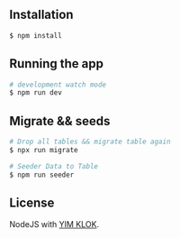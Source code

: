 ## Installation

```bash
$ npm install
```

## Running the app

```bash
# development watch mode
$ npm run dev
```
## Migrate && seeds
```bash
# Drop all tables && migrate table again
$ npx run migrate

# Seeder Data to Table
$ npm run seeder

```

## License

NodeJS with [YIM KLOK](MPWT).
